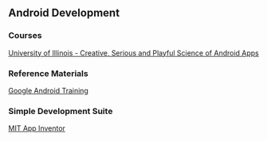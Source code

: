 ## Android Development

### Courses
[University of Illinois - Creative, Serious and Playful Science of Android Apps](https://class.coursera.org/androidapps101-001)

### Reference Materials
[Google Android Training](https://developer.android.com/training/index.html)

### Simple Development Suite
[MIT App Inventor](http://appinventor.mit.edu/explore/)